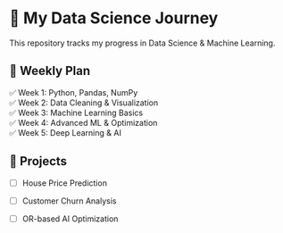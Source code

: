 
# 🚀 My Data Science Journey  
This repository tracks my progress in Data Science & Machine Learning.  

## 📅 Weekly Plan  
✅ Week 1: Python, Pandas, NumPy  
✅ Week 2: Data Cleaning & Visualization  
✅ Week 3: Machine Learning Basics  
✅ Week 4: Advanced ML & Optimization  
✅ Week 5: Deep Learning & AI  

## 📌 Projects  
- [ ] House Price Prediction  
- [ ] Customer Churn Analysis  
- [ ] OR-based AI Optimization  

